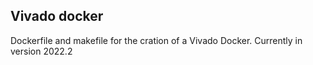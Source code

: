 ## Vivado docker
Dockerfile and makefile for the cration of a Vivado Docker.
Currently in version 2022.2 
